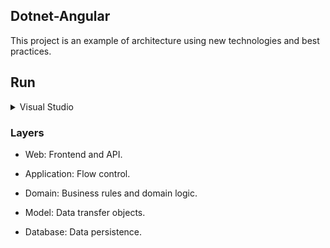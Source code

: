 ## Dotnet-Angular

This project is an example of architecture using new technologies and best practices.

## Run
<details><summary>Visual Studio</summary>
<p>

#### Prerequisites

- [Visual Studio](https://visualstudio.microsoft.com/downloads/)
- [Node](https://nodejs.org/en/)
- [Angular CLI](https://angular.io/cli)

</p>
</details>

### Layers

- Web: Frontend and API.

- Application: Flow control.

- Domain: Business rules and domain logic.

- Model: Data transfer objects.

- Database: Data persistence.
